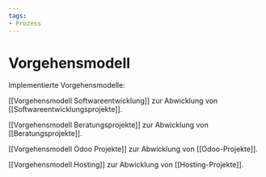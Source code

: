 ```yaml
---
tags:
- Prozess
---
```

# Vorgehensmodell

Implementierte Vorgehensmodelle:

[[Vorgehensmodell Softwareentwicklung]] zur Abwicklung von [[Softwareentwicklungsprojekte]].

[[Vorgehensmodell Beratungsprojekte]] zur Abwicklung von [[Beratungsprojekte]].

[[Vorgehensmodell Odoo Projekte]] zur Abwicklung von [[Odoo-Projekte]].

[[Vorgehensmodell Hosting]] zur Abwicklung von [[Hosting-Projekte]].